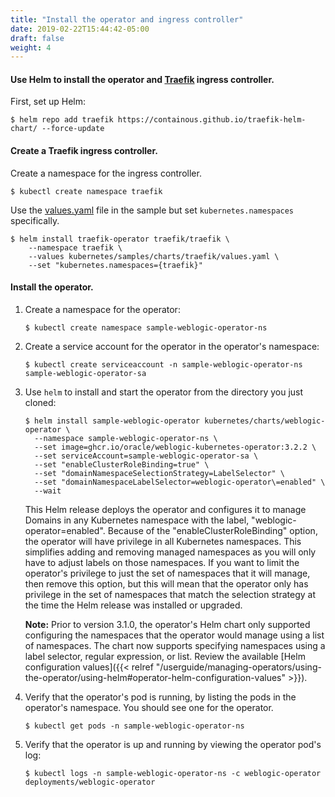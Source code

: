 ```yaml
---
title: "Install the operator and ingress controller"
date: 2019-02-22T15:44:42-05:00
draft: false
weight: 4
---
```


#### Use Helm to install the operator and [Traefik](http://github.com/oracle/weblogic-kubernetes-operator/blob/main/kubernetes/samples/charts/traefik/README.md) ingress controller.

First, set up Helm:

```shell
$ helm repo add traefik https://containous.github.io/traefik-helm-chart/ --force-update
```

#### Create a Traefik ingress controller.

Create a namespace for the ingress controller.

```shell
$ kubectl create namespace traefik
```

Use the [values.yaml](http://github.com/oracle/weblogic-kubernetes-operator/blob/main/kubernetes/samples/charts/traefik/values.yaml) file in the sample but set `kubernetes.namespaces` specifically.


```shell
$ helm install traefik-operator traefik/traefik \
    --namespace traefik \
    --values kubernetes/samples/charts/traefik/values.yaml \
    --set "kubernetes.namespaces={traefik}"
```

#### Install the operator.

1.  Create a namespace for the operator:

    ```shell
    $ kubectl create namespace sample-weblogic-operator-ns
    ```

2.	Create a service account for the operator in the operator's namespace:

    ```shell
    $ kubectl create serviceaccount -n sample-weblogic-operator-ns sample-weblogic-operator-sa
    ```

3.  Use `helm` to install and start the operator from the directory you just cloned:	 

    ```shell
    $ helm install sample-weblogic-operator kubernetes/charts/weblogic-operator \
      --namespace sample-weblogic-operator-ns \
      --set image=ghcr.io/oracle/weblogic-kubernetes-operator:3.2.2 \
      --set serviceAccount=sample-weblogic-operator-sa \
      --set "enableClusterRoleBinding=true" \
      --set "domainNamespaceSelectionStrategy=LabelSelector" \
      --set "domainNamespaceLabelSelector=weblogic-operator\=enabled" \
      --wait
    ```

    This Helm release deploys the operator and configures it to manage Domains in any Kubernetes namespace with the label, "weblogic-operator=enabled". Because of the "enableClusterRoleBinding" option, the operator will have privilege in all Kubernetes namespaces. This simplifies adding and removing managed namespaces as you will only have to adjust labels on those namespaces. If you want to limit the operator's privilege to just the set of namespaces that it will manage, then remove this option, but this will mean that the operator only has privilege in the set of namespaces that match the selection strategy at the time the Helm release was installed or upgraded.

    **Note:** Prior to version 3.1.0, the operator's Helm chart only supported configuring the namespaces that the operator would manage using a list of namespaces. The chart now supports specifying namespaces using a label selector, regular expression, or list. Review the available [Helm configuration values]({{< relref "/userguide/managing-operators/using-the-operator/using-helm#operator-helm-configuration-values" >}}).

4. Verify that the operator's pod is running, by listing the pods in the operator's namespace. You should see one
for the operator.

    ```shell
    $ kubectl get pods -n sample-weblogic-operator-ns
    ```

5.  Verify that the operator is up and running by viewing the operator pod's log:

    ```shell
    $ kubectl logs -n sample-weblogic-operator-ns -c weblogic-operator deployments/weblogic-operator
    ```
